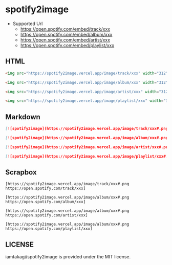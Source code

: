 # spotify2image

- Supported Url
    - https://open.spotify.com/embed/track/xxx
    - https://open.spotify.com/embed/album/xxx
    - https://open.spotify.com/embed/artist/xxx
    - https://open.spotify.com/embed/playlist/xxx

## HTML
```html
<img src="https://spotify2image.vercel.app/image/track/xxx" width="312" height="80">
```

```html
<img src="https://spotify2image.vercel.app/image/album/xxx" width="312" height="80">
```

```html
<img src="https://spotify2image.vercel.app/image/artist/xxx" width="312" height="80">
```

```html
<img src="https://spotify2image.vercel.app/image/playlist/xxx" width="312" height="80">
```

## Markdown
```markdown
[![spotify2image](https://spotify2image.vercel.app/image/track/xxx#.png)](https://open.spotify.com/track/xxx)
```

```markdown
[![spotify2image](https://spotify2image.vercel.app/image/album/xxx#.png)](https://open.spotify.com/album/xxx)
```

```markdown
[![spotify2image](https://spotify2image.vercel.app/image/artist/xxx#.png)](https://open.spotify.com/artist/xxx)
```

```markdown
[![spotify2image](https://spotify2image.vercel.app/image/playlist/xxx#.png)](https://open.spotify.com/playlist/xxx)
```

## Scrapbox
```
[https://spotify2image.vercel.app/image/track/xxx#.png https://open.spotify.com/track/xxx]
```

```
[https://spotify2image.vercel.app/image/album/xxx#.png https://open.spotify.com/album/xxx]
```

```
[https://spotify2image.vercel.app/image/album/xxx#.png https://open.spotify.com/artist/xxx]
```

```
[https://spotify2image.vercel.app/image/album/xxx#.png https://open.spotify.com/playlist/xxx]
```

## LICENSE
iamtakagi/spotify2image is provided under the MIT license.
